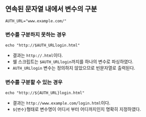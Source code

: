 ## 연속된 문자열 내에서 변수의 구분
```
AUTH_URL="www.example.com/"
```

### 변수를 구분하지 못하는 경우
```
echo "http://$AUTH_URLlogin.html"
```
- 결과는 `http://.html`이다.
- 쉘 스크립트는 `$AUTH_URLlogin`까지를 하나의 변수로 파싱하였다.
- `AUTH_URLlogin` 변수는 정의하지 않았으므로 빈문자열로 출력된다.

### 변수를 구분할 수 있는 경우
```
echo "http://${AUTH_URL}login.html"
```
- 결과는 `http://www.example.com/login.html`이다.
- `${변수}`형태로 변수명이 어디서 부터 어디까지인지 명확히 지정하였다.
